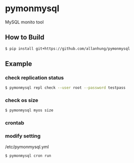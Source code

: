 # pymonmysql

MySQL monito tool

## How to Build
```sh
$ pip install git+https://github.com/allanhung/pymonmysql
```
    
## Example
### check replication status
```sh
$ pymonmysql repl check --user root --password testpass
```
### check os size
```sh
$ pymonmysql myos size
```
### crontab
### modify setting
/etc/pymonmysql.yml
```sh
$ pymonmysql cron run
```
